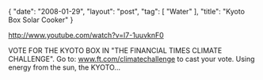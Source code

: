 {
   "date": "2008-01-29",
   "layout": "post",
   "tag": [
      "Water"
   ],
   "title": "Kyoto Box Solar Cooker"
}

http://www.youtube.com/watch?v=l7-1uuvknF0  

VOTE FOR THE KYOTO BOX IN "THE FINANCIAL TIMES CLIMATE CHALLENGE". Go to: www.ft.com/climatechallenge to cast your vote. Using energy from the sun, the KYOTO...